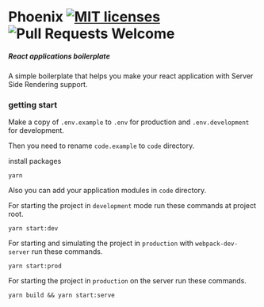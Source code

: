 # Phoenix [![MIT licenses](https://img.shields.io/badge/license-MIT-blue.svg)](https://opensource.org/licenses/MIT) ![Pull Requests Welcome](https://img.shields.io/badge/PRs-welcome-brightgreen.svg)
##### React applications boilerplate 

A simple boilerplate that helps you make your react application with Server Side Rendering support.

### getting start

Make a copy of `.env.example` to `.env` for production
and `.env.development` for development.

Then you need to rename `code.example` to `code` directory.

install packages

    yarn

Also you can add your application modules in `code` directory.

For starting the project in `development` mode run these commands at project root.

    yarn start:dev

For starting and simulating the project in `production` with `webpack-dev-server` run these commands.

    yarn start:prod

For starting the project in `production` on the server run these commands.

    yarn build && yarn start:serve
